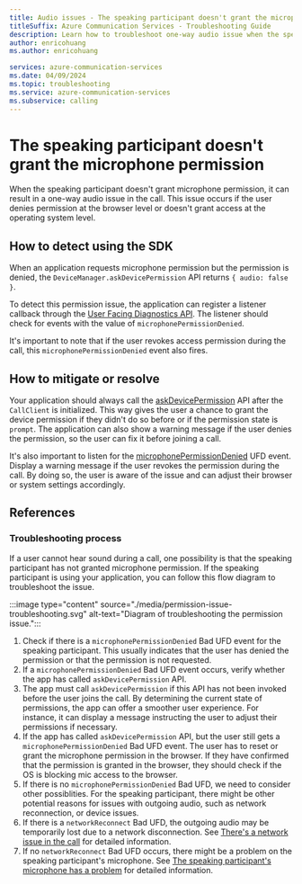 ```yaml
---
title: Audio issues - The speaking participant doesn't grant the microphone permission
titleSuffix: Azure Communication Services - Troubleshooting Guide
description: Learn how to troubleshoot one-way audio issue when the speaking doesn't grant the microphone permission.
author: enricohuang
ms.author: enricohuang

services: azure-communication-services
ms.date: 04/09/2024
ms.topic: troubleshooting
ms.service: azure-communication-services
ms.subservice: calling
---
```


# The speaking participant doesn't grant the microphone permission
When the speaking participant doesn't grant microphone permission, it can result in a one-way audio issue in the call.
This issue occurs if the user denies permission at the browser level or doesn't grant access at the operating system level.

## How to detect using the SDK
When an application requests microphone permission but the permission is denied,
the `DeviceManager.askDevicePermission` API returns `{ audio: false }`.

To detect this permission issue, the application can register a listener callback through the [User Facing Diagnostics API](../../../../concepts/voice-video-calling/user-facing-diagnostics.md).
The listener should check for events with the value of `microphonePermissionDenied`.

It's important to note that if the user revokes access permission during the call, this `microphonePermissionDenied`  event also fires.

## How to mitigate or resolve
Your application should always call the [askDevicePermission](/javascript/api/azure-communication-services/@azure/communication-calling/devicemanager?view=azure-communication-services-js&preserve-view=true#@azure-communication-calling-devicemanager-askdevicepermission) API after the `CallClient` is initialized.
This way gives the user a chance to grant the device permission if they didn't do so before or if the permission state is `prompt`.
The application can also show a warning message if the user denies the permission, so the user can fix it before joining a call.

It's also important to listen for the [microphonePermissionDenied](../references/ufd/microphone-permission-denied.md) UFD event. Display a warning message if the user revokes the permission during the call. By doing so, the user is aware of the issue and can adjust their browser or system settings accordingly.

## References
### Troubleshooting process
If a user cannot hear sound during a call, one possibility is that the speaking participant has not granted microphone permission.
If the speaking participant is using your application, you can follow this flow diagram to troubleshoot the issue.

:::image type="content" source="./media/permission-issue-troubleshooting.svg" alt-text="Diagram of troubleshooting the permission issue.":::

1. Check if there is a `microphonePermissionDenied` Bad UFD event for the speaking participant. This usually indicates that the user has denied the permission or that the permission is not requested.
2. If a `microphonePermissionDenied` Bad UFD event occurs, verify whether the app has called `askDevicePermission` API.
3. The app must call `askDevicePermission` if this API has not been invoked before the user joins the call. By determining the current state of permissions, the app can offer a smoother user experience. For instance, it can display a message instructing the user to adjust their permissions if necessary.
4. If the app has called `askDevicePermission` API, but the user still gets a `microphonePermissionDenied` Bad UFD event. The user has to reset or grant the microphone permission in the browser. If they have confirmed that the permission is granted in the browser, they should check if the OS is blocking mic access to the browser.
5. If there is no `microphonePermissionDenied` Bad UFD, we need to consider other possiblities. For the speaking participant, there might be other potential reasons for issues with outgoing audio, such as network reconnection, or device issues.
6. If there is a `networkReconnect` Bad UFD, the outgoing audio may be temporarily lost due to a network disconnection. See [There's a network issue in the call](./network-issue.md) for detailed information.
7. If no `networkReconnect` Bad UFD occurs, there might be a problem on the speaking participant's microphone. See [The speaking participant's microphone has a problem](./microphone-issue.md) for detailed information.
